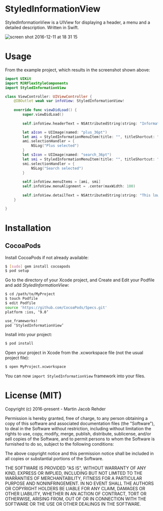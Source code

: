 # StyledInformationView
StyledInformationView is a UIView for displaying a header, a menu and a detailed description. Written in Swift.

![screen shot 2016-12-11 at 18 31 15](https://cloud.githubusercontent.com/assets/476994/21081875/1b2252a2-bfd0-11e6-83e4-b2d4781faf7a.png)

# Usage

From the example project, which results in the screenshot shown above:

```swift
import UIKit
import MJRFlexStyleComponents
import StyledInformationView

class ViewController: UIViewController {
    @IBOutlet weak var infoView: StyledInformationView!
    
    override func viewDidLoad() {
        super.viewDidLoad()
        
        self.infoView.headerText = NSAttributedString(string: "Information Header")

        let aIcon = UIImage(named: "plus_36pt")
        let ami = StyledInformationMenuItem(title: "", titleShortcut: "", color: .clearColor(), thumbColor: .clearColor(), thumbIcon: aIcon)
        ami.selectionHandler = {
            NSLog("Plus selected")
        }
        let sIcon = UIImage(named: "search_36pt")
        let smi = StyledInformationMenuItem(title: "", titleShortcut: "", color: .clearColor(), thumbColor: .clearColor(), thumbIcon: sIcon)
        smi.selectionHandler = {
            NSLog("Search selected")
        }
        
        self.infoView.menuItems = [ami, smi]
        self.infoView.menuAlignment = .center(maxWidth: 100)
        
        self.infoView.detailText = NSAttributedString(string: "This lower text area contains information you want to provide, such as a description of the actions the user can take.")
    }

}

```


# Installation

## CocoaPods

Install CocoaPods if not already available:

``` bash
$ [sudo] gem install cocoapods
$ pod setup
```
Go to the directory of your Xcode project, and Create and Edit your Podfile and add _StyledInformationView_:

``` bash
$ cd /path/to/MyProject
$ touch Podfile
$ edit Podfile
source 'https://github.com/CocoaPods/Specs.git'
platform :ios, ‘9.0’

use_frameworks!
pod ‘StyledInformationView’
```

Install into your project:

``` bash
$ pod install
```

Open your project in Xcode from the .xcworkspace file (not the usual project file):

``` bash
$ open MyProject.xcworkspace
```

You can now `import StyledInformationView` framework into your files.

# License (MIT)

Copyright (c) 2016-present - Martin Jacob Rehder

Permission is hereby granted, free of charge, to any person obtaining a copy
of this software and associated documentation files (the "Software"), to deal
in the Software without restriction, including without limitation the rights
to use, copy, modify, merge, publish, distribute, sublicense, and/or sell
copies of the Software, and to permit persons to whom the Software is
furnished to do so, subject to the following conditions:

The above copyright notice and this permission notice shall be included in
all copies or substantial portions of the Software.

THE SOFTWARE IS PROVIDED "AS IS", WITHOUT WARRANTY OF ANY KIND, EXPRESS OR
IMPLIED, INCLUDING BUT NOT LIMITED TO THE WARRANTIES OF MERCHANTABILITY,
FITNESS FOR A PARTICULAR PURPOSE AND NONINFRINGEMENT. IN NO EVENT SHALL THE
AUTHORS OR COPYRIGHT HOLDERS BE LIABLE FOR ANY CLAIM, DAMAGES OR OTHER
LIABILITY, WHETHER IN AN ACTION OF CONTRACT, TORT OR OTHERWISE, ARISING FROM,
OUT OF OR IN CONNECTION WITH THE SOFTWARE OR THE USE OR OTHER DEALINGS IN
THE SOFTWARE.
